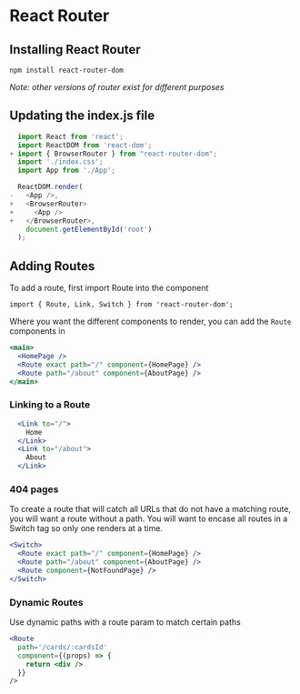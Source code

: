 # React Router

## Installing React Router

`npm install react-router-dom`

_Note: other versions of router exist for  different purposes_

## Updating the index.js file

```jsx
  import React from 'react';
  import ReactDOM from 'react-dom';
+ import { BrowserRouter } from "react-router-dom";
  import './index.css';
  import App from './App';

  ReactDOM.render(
-   <App />,
+   <BrowserRouter>
+     <App />
+   </BrowserRouter>,
    document.getElementById('root')
  );
  ```
  
  ## Adding Routes
  
  To add a route, first import Route into the component
  
  `import { Route, Link, Switch } from 'react-router-dom';`
  
  Where you want the different components to render, you can add the `Route` components in
  
  ```jsx
  <main>
    <HomePage />
    <Route exact path="/" component={HomePage} />
    <Route path="/about" component={AboutPage} />
  </main>
  ```
  
  ### Linking to a Route
  
  ```jsx
    <Link to="/">
      Home
    </Link>
    <Link to="/about">
      About
    </Link>
  ```
  
  ### 404 pages
  
  To create a route that will catch all URLs that do not have a matching route, you will want a route without a path. You will want to encase all routes in a Switch tag so only one renders at a time.
  
  ```jsx
  <Switch>
    <Route exact path="/" component={HomePage} />
    <Route path="/about" component={AboutPage} />
    <Route component={NotFoundPage} />
  </Switch>
  ```
  
  ### Dynamic Routes
  
  Use dynamic paths with a route param to match certain paths
  
  ```jsx
  <Route
    path='/cards/:cardsId'
    component={(props) => {
      return <div />
    }}
  />
  ```
  
